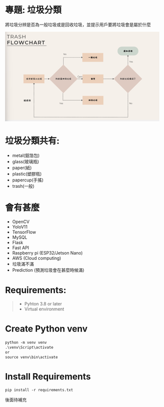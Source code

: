 # 專題: 垃圾分類
將垃圾分辨是否為一般垃圾或是回收垃圾，並提示用戶要將垃圾會是屬於什麼

![image](https://github.com/davidcheng220/trash-system/blob/main/img/image.png)

# 垃圾分類共有:
* metal(鋁箔包)
* glass(玻璃瓶)
* paper(紙)
* plastic(塑膠瓶)
* papercup(手搖)
* trash(一般)

# 會有甚麼
* OpenCV
* YoloV11
* TensorFlow
* MySQL
* Flask
* Fast API
* Raspberry pi (ESP32/Jetson Nano)
* AWS (Cloud computing)
* 垃圾滿不滿
* Prediction (預測垃圾會在甚麼時候滿)

# Requirements:
>* Pyhton 3.8 or later
>* Virtual environment

# Create Python venv
```
python -m venv venv
.\venv\Script\activate
or
source venv\bin\activate
```

# Install Requirements
```
pip install -r requirements.txt
```
後面待補充

